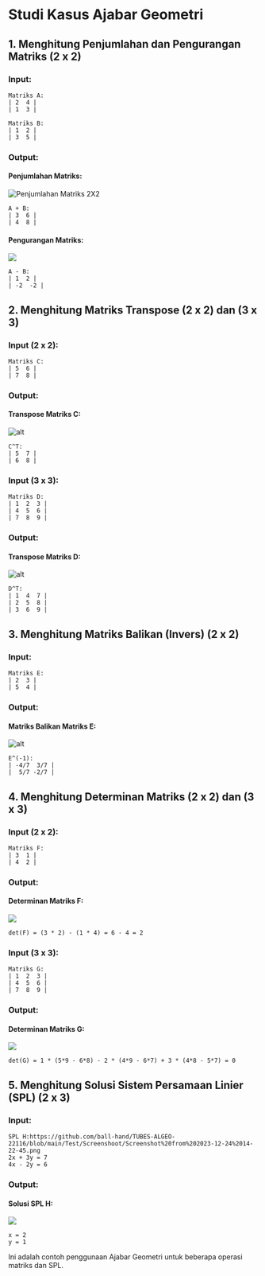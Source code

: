 # Studi Kasus Ajabar Geometri

## 1. Menghitung Penjumlahan dan Pengurangan Matriks (2 x 2)

### Input:
```
Matriks A:
| 2  4 |
| 1  3 |

Matriks B:
| 1  2 |
| 3  5 |
```

### Output:
#### Penjumlahan Matriks:
![Penjumlahan Matriks 2X2](https://github.com/ball-hand/TUBES-ALGEO-22116/blob/main/Test/Screenshoot/Screenshot%20from%202023-12-24%2014-11-31.png?raw=true)

```
A + B:
| 3  6 |
| 4  8 |
```

#### Pengurangan Matriks:
![](https://github.com/ball-hand/TUBES-ALGEO-22116/blob/main/Test/Screenshoot/Screenshot%20from%202023-12-24%2014-28-58.png?raw=true)
```
A - B:
| 1  2 |
| -2  -2 |
```

## 2. Menghitung Matriks Transpose (2 x 2) dan (3 x 3)

### Input (2 x 2):
```
Matriks C:
| 5  6 |
| 7  8 |
```

### Output:
#### Transpose Matriks C:
![alt](https://github.com/ball-hand/TUBES-ALGEO-22116/blob/main/Test/Screenshoot/Screenshot%20from%202023-12-24%2014-19-25.png?raw=true)
```
C^T:
| 5  7 |
| 6  8 |
```

### Input (3 x 3):
```
Matriks D:
| 1  2  3 |
| 4  5  6 |
| 7  8  9 |
```

### Output:
#### Transpose Matriks D:
![alt](https://github.com/ball-hand/TUBES-ALGEO-22116/blob/main/Test/Screenshoot/Screenshot%20from%202023-12-24%2014-20-30.png?raw=true)
```
D^T:
| 1  4  7 |
| 2  5  8 |
| 3  6  9 |
```

## 3. Menghitung Matriks Balikan (Invers) (2 x 2)

### Input:
```
Matriks E:
| 2  3 |
| 5  4 |
```

### Output:
#### Matriks Balikan Matriks E:
![alt](https://github.com/ball-hand/TUBES-ALGEO-22116/blob/main/Test/Screenshoot/Screenshot%20from%202023-12-24%2014-20-58.png?raw=true)
```
E^(-1):
| -4/7  3/7 |
|  5/7 -2/7 |
```

## 4. Menghitung Determinan Matriks (2 x 2) dan (3 x 3)

### Input (2 x 2):
```
Matriks F:
| 3  1 |
| 4  2 |
```

### Output:
#### Determinan Matriks F:
![](https://github.com/ball-hand/TUBES-ALGEO-22116/blob/main/Test/Screenshoot/Screenshot%20from%202023-12-24%2014-21-32.png?raw=true)
```
det(F) = (3 * 2) - (1 * 4) = 6 - 4 = 2
```

### Input (3 x 3):
```
Matriks G:
| 1  2  3 |
| 4  5  6 |
| 7  8  9 |
```

### Output:
#### Determinan Matriks G:
![](https://github.com/ball-hand/TUBES-ALGEO-22116/blob/main/Test/Screenshoot/Screenshot%20from%202023-12-24%2014-22-06.png?raw=true)
```
det(G) = 1 * (5*9 - 6*8) - 2 * (4*9 - 6*7) + 3 * (4*8 - 5*7) = 0
```

## 5. Menghitung Solusi Sistem Persamaan Linier (SPL) (2 x 3)

### Input:
```
SPL H:https://github.com/ball-hand/TUBES-ALGEO-22116/blob/main/Test/Screenshoot/Screenshot%20from%202023-12-24%2014-22-45.png
2x + 3y = 7
4x - 2y = 6
```

### Output:
#### Solusi SPL H:
![](https://github.com/ball-hand/TUBES-ALGEO-22116/blob/main/Test/Screenshoot/Screenshot%20from%202023-12-24%2014-22-45.png?raw=true)
```
x = 2
y = 1
```

Ini adalah contoh penggunaan Ajabar Geometri untuk beberapa operasi matriks dan SPL.
